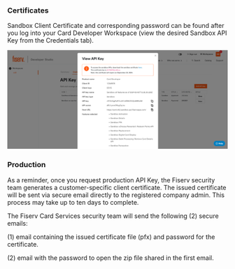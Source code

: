
### Certificates

Sandbox Client Certificate and corresponding password can be found after you log into your Card Developer Workspace (view the desired Sandbox API Key from the Credentials tab). 

![sandbox-client-certificate.png](assets/images/sandbox-client-certificate.png)


 

### Production

As a reminder, once you request production API Key, the Fiserv security team generates a customer-specific client certificate. The issued certificate will be sent via secure email directly to the registered company admin. This process may take up to ten days to complete. 

The Fiserv Card Services security team will send the following (2) secure emails:

(1) email containing the issued certificate file (pfx) and password for the certificate.

(2) email with the password to open the zip file shared in the first email.

 

